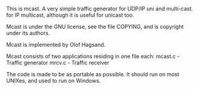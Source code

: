 This is mcast. A very simple traffic generator for UDP/IP uni and multi-cast.
for IP multicast, although it is useful for unicast too.

Mcast is under the GNU license, see the file COPYING, and is copyright
under its authors.  

Mcast is implemented by Olof Hagsand.

Mcast consists of two applications residing in one file each: 
	mcast.c - Traffic generator 
	mrcv.c  - Traffic receiver

The code is made to be as portable as possible. It should run on most
UNIXes, and used to run on Windows.

